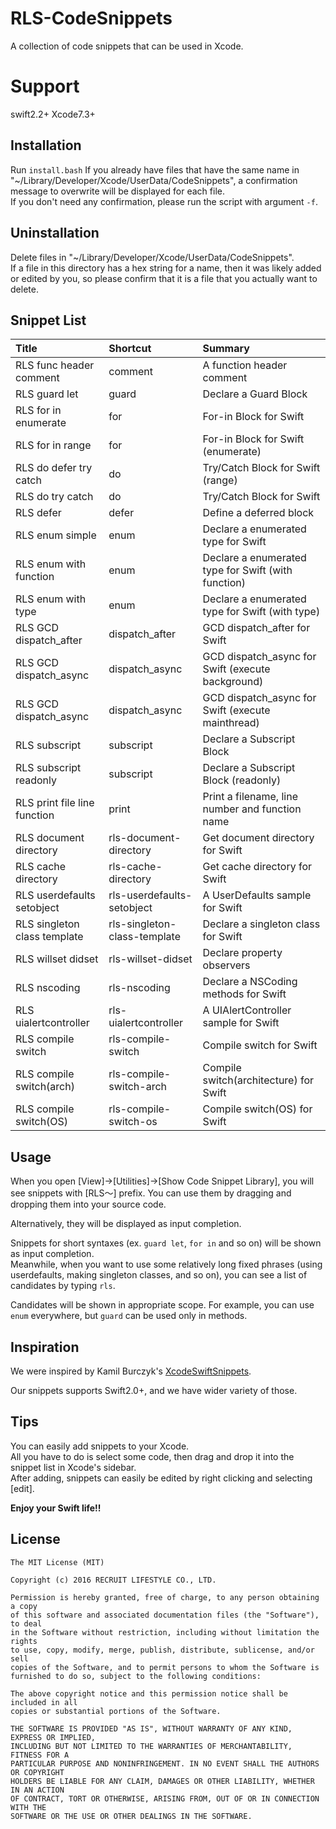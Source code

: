 # RLS-CodeSnippets
A collection of code snippets that can be used in Xcode.

# Support
swift2.2+
Xcode7.3+

## Installation
Run `install.bash`
If you already have files that have the same name in "~/Library/Developer/Xcode/UserData/CodeSnippets",
a confirmation message to overwrite will be displayed for each file.  
If you don't need any confirmation, please run the script with argument `-f`.

## Uninstallation
Delete files in "~/Library/Developer/Xcode/UserData/CodeSnippets".  
If a file in this directory has a hex string for a name, then it was likely added or edited by you, so please confirm that it is a file that you actually want to delete.

## Snippet List
|Title|Shortcut|Summary|
|:--|:--|:--|
|RLS func header comment|comment|A function header comment|
|RLS guard let|guard|Declare a Guard Block|
|RLS for in enumerate|for|For-in Block for Swift|
|RLS for in range|for|For-in Block for Swift (enumerate)|
|RLS do defer try catch|do|Try/Catch Block for Swift (range)|
|RLS do try catch|do|Try/Catch Block for Swift|
|RLS defer|defer|Define a deferred block|
|RLS enum simple|enum|Declare a enumerated type for Swift|
|RLS enum with function|enum|Declare a enumerated type for Swift (with function)|
|RLS enum with type|enum|Declare a enumerated type for Swift (with type)|
|RLS GCD dispatch_after|dispatch_after|GCD dispatch_after for Swift|
|RLS GCD dispatch_async|dispatch_async|GCD dispatch_async for Swift (execute background)|
|RLS GCD dispatch_async|dispatch_async|GCD dispatch_async for Swift (execute mainthread)|
|RLS subscript|subscript|Declare a Subscript Block|
|RLS subscript readonly|subscript|Declare a Subscript Block (readonly)|
|RLS print file line function|print|Print a filename, line number and function name|
|RLS document directory|rls-document-directory|Get document directory for Swift|
|RLS cache directory|rls-cache-directory|Get cache directory for Swift|
|RLS userdefaults setobject|rls-userdefaults-setobject|A UserDefaults sample for Swift|
|RLS singleton class template|rls-singleton-class-template|Declare a singleton class for Swift|
|RLS willset didset|rls-willset-didset|Declare property observers|
|RLS nscoding|rls-nscoding|Declare a NSCoding methods for Swift|
|RLS uialertcontroller|rls-uialertcontroller|A UIAlertController sample for Swift|
|RLS compile switch|rls-compile-switch|Compile switch for Swift|
|RLS compile switch(arch)|rls-compile-switch-arch|Compile switch(architecture) for Swift|
|RLS compile switch(OS)|rls-compile-switch-os|Compile switch(OS) for Swift|

## Usage
When you open [View]->[Utilities]->[Show Code Snippet Library], you will see snippets with [RLS〜] prefix.
You can use them by dragging and dropping them into your source code.

Alternatively, they will be displayed as input completion.

Snippets for short syntaxes (ex. `guard let`, `for in` and so on) will be shown as input completion.  
Meanwhile, when you want to use some relatively long fixed phrases (using userdefaults, making singleton classes, and so on), you can see a list of candidates by typing `rls`.

Candidates will be shown in appropriate scope.
For example, you can use `enum` everywhere, but `guard` can be used only in methods.

## Inspiration
We were inspired by Kamil Burczyk's [XcodeSwiftSnippets](https://github.com/burczyk/XcodeSwiftSnippets).

Our snippets supports Swift2.0+, and we have wider variety of those.

## Tips
You can easily add snippets to your Xcode.  
All you have to do is select some code, then drag and drop it into the snippet list in Xcode's sidebar.   
After adding, snippets can easily be edited by right clicking and selecting [edit].

**Enjoy your Swift life!!**

## License
```
The MIT License (MIT)

Copyright (c) 2016 RECRUIT LIFESTYLE CO., LTD.

Permission is hereby granted, free of charge, to any person obtaining a copy
of this software and associated documentation files (the "Software"), to deal
in the Software without restriction, including without limitation the rights
to use, copy, modify, merge, publish, distribute, sublicense, and/or sell
copies of the Software, and to permit persons to whom the Software is
furnished to do so, subject to the following conditions:

The above copyright notice and this permission notice shall be included in all
copies or substantial portions of the Software.

THE SOFTWARE IS PROVIDED "AS IS", WITHOUT WARRANTY OF ANY KIND, EXPRESS OR IMPLIED,
INCLUDING BUT NOT LIMITED TO THE WARRANTIES OF MERCHANTABILITY, FITNESS FOR A
PARTICULAR PURPOSE AND NONINFRINGEMENT. IN NO EVENT SHALL THE AUTHORS OR COPYRIGHT
HOLDERS BE LIABLE FOR ANY CLAIM, DAMAGES OR OTHER LIABILITY, WHETHER IN AN ACTION
OF CONTRACT, TORT OR OTHERWISE, ARISING FROM, OUT OF OR IN CONNECTION WITH THE
SOFTWARE OR THE USE OR OTHER DEALINGS IN THE SOFTWARE.
```
